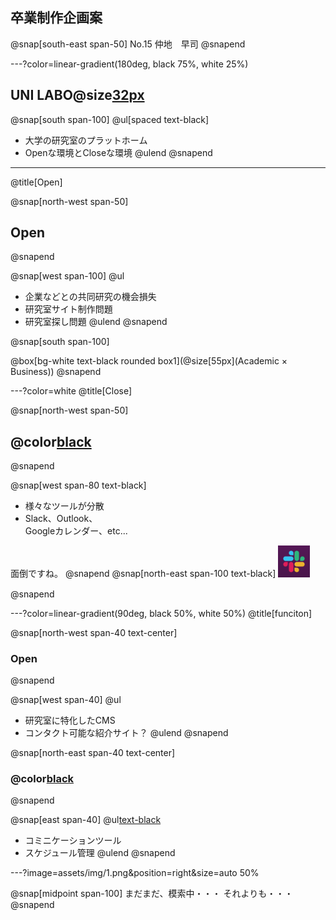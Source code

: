 ## 卒業制作企画案
@snap[south-east span-50]
No.15
仲地　早司
@snapend

---?color=linear-gradient(180deg, black 75%, white 25%)
## UNI LABO@size[32px](（仮）)
@snap[south span-100]
@ul[spaced text-black]
- 大学の研究室のプラットホーム
- Openな環境とCloseな環境
@ulend
@snapend
<!-- ![](assets/img/presentation.png) -->

---
@title[Open]

@snap[north-west span-50]
## Open
@snapend

@snap[west span-100]
@ul[](false)
- 企業などとの共同研究の機会損失
- 研究室サイト制作問題
- 研究室探し問題
@ulend
@snapend

@snap[south span-100]
<!-- @box[bg-white text-black rounded box1](Academic × Business) -->
@box[bg-white text-black rounded box1](@size[55px](Academic × Business))
@snapend

---?color=white
@title[Close]

@snap[north-west span-50]
## @color[black](Close)
@snapend

@snap[west span-80 text-black]
<ul>
<li>様々なツールが分散</li>
<li>Slack、Outlook、<br>Googleカレンダー、etc...</li>
</ul>


面倒ですね。
@snapend
@snap[north-east span-100 text-black]
<img src="assets/img/slack.png" width=10%>
<!-- ![](assets/img/slack.png) -->
<!-- ![](assets/img/outlook.png) -->
<!-- ![](assets/img/google.png) -->
@snapend

---?color=linear-gradient(90deg, black 50%, white 50%)
@title[funciton]

@snap[north-west span-40 text-center]
### Open
@snapend

@snap[west span-40]
@ul[](false)
- 研究室に特化したCMS
- コンタクト可能な紹介サイト？
@ulend
@snapend

@snap[north-east span-40 text-center]
### @color[black](Close)
@snapend

@snap[east span-40]
@ul[text-black](false)
- コミニケーションツール
- スケジュール管理
@ulend
@snapend

---?image=assets/img/1.png&position=right&size=auto 50%

@snap[midpoint span-100]
まだまだ、模索中・・・
それよりも・・・
@snapend
